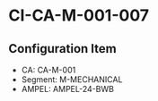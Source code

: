 # CI-CA-M-001-007

## Configuration Item
- CA: CA-M-001
- Segment: M-MECHANICAL
- AMPEL: AMPEL-24-BWB
